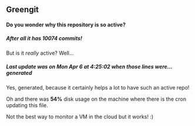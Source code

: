 ## Greengit

#### Do you wonder why this repository is so active?

##### After all it has 10074 commits!

But is it *really* active? Well...

##### Last update was on Mon Apr 6 at 4:25:02 when those lines were... generated

Yes, generated, because it certainly helps a lot to have such an active repo!

Oh and there was **54%** disk usage on the machine
where there is the cron updating this file.

Not the best way to monitor a VM in the cloud but it works! :)

